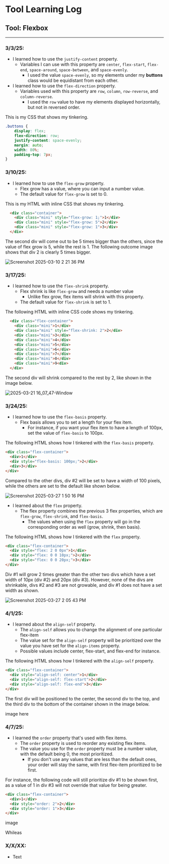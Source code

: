 # Tool Learning Log

## Tool: **Flexbox**

---

### 3/3/25:
* I learned how to use the `justify-content` property.
    * Variables I can use with this property are `center`, `flex-start`, `flex-end`, `space-around`, `space-between`, and `space-evenly`.
        * I used the value `space-evenly`, so my elements under my **buttons** class would be equidistant from each other.
* I learned how to use the `flex-direction` property.
    * Variables used with this property are `row`, `column`, `row-reverse`, and `column-reverse`.
        * I used the `row` value to have my elements displayed horizontally, but not in reversed order.

This is my CSS that shows my tinkering.
```css
.buttons {
    display: flex;
    flex-direction: row;
    justify-content: space-evenly;
    margin: auto;
    width: 80%;
    padding-top: 7px;
}
```

### 3/10/25:
* I learned how to use the `flex-grow` property.
    * Flex grow has a value, where you can input a number value.
    * The default value for `flex-grow` is set to 0.

This is my HTML with inline CSS that shows my tinkering.
```html
  <div class="container">
    <div class="mini" style="flex-grow: 1;">1</div>
    <div class="mini" style="flex-grow: 5">2</div>
    <div class="mini" style="flex-grow: 1">3</div>
  </div>
```

The second div will come out to be 5 times bigger than the others, since the value of flex grow is 5, while the rest is 1. The following outcome image shows that div 2 is clearly 5 times bigger.

![Screenshot 2025-03-10 2 21 36 PM](https://github.com/user-attachments/assets/fe3e596a-40fd-4823-82e2-4733b4d505af)

### 3/17/25:
* I learned how to use the `flex-shrink` property.
  * Flex shrink is like `flex-grow` and needs a number value
    * Unlike flex grow, flex items will shrink with this property.
  * The default value for `flex-shrink` is set to 1.

The following HTML with inline CSS code shows my tinkering.
```html
  <div class="flex-container">
    <div class="mini">1</div>
    <div class="mini" style="flex-shrink: 2">2</div>
    <div class="mini">3</div>
    <div class="mini">4</div>
    <div class="mini">5</div>
    <div class="mini">6</div>
    <div class="mini">7</div>
    <div class="mini">8</div>
    <div class="mini">9<div>
  </div>
```

The second div will shrink compared to the rest by 2, like shown in the image below.

![2025-03-21 16_07_47-Window](https://github.com/user-attachments/assets/7ea32164-6754-43bd-8ad7-b867adc16393)

### 3/24/25:
* I learned how to use the `flex-basis` property.
  * Flex basis allows you to set a length for your flex item.
    * For instance, if you want your flex item to have a length of 100px, set the value of `flex-basis` to 100px.

The following HTML shows how I tinkered with the `flex-basis` property.
```html
<div class="flex-container">
  <div>1</div>
  <div style="flex-basis: 100px;">2</div>
  <div>3</div>
</div>
```

Compared to the other divs, div #2 will be set to have a width of 100 pixels, while the others are set to the default like shown below.

![Screenshot 2025-03-27 1 50 16 PM](https://github.com/user-attachments/assets/096650c9-8240-424c-8265-5d6f19a1e310)

* I learned about the `flex` property.
  * The flex property combines the previous 3 flex properties, which are `flex-grow`, `flex-shrink`, and `flex-basis`.
    * The values when using the `flex` property will go in the corresponding order as well (grow, shrink, then basis).

The following HTML shows how I tinkered with the `flex` property.
```html
<div class="flex-container">
  <div style="flex: 2 0 0px">1</div>
  <div style="flex: 0 0 10px;">2</div>
  <div style="flex: 0 0 20px;">3</div>
</div>
```
Div #1 will grow 2 times greater than the other two divs which have a set width of 10px (div #2) and 20px (div #3). However, none of the divs are shrinkable, divs #2 and #3 are not growable, and div #1 does not have a set width as shown.

![Screenshot 2025-03-27 2 05 43 PM](https://github.com/user-attachments/assets/600f74c8-d795-44c5-ab2c-99b3ef25ce76)

### 4/1/25:
* I learned about the `align-self` property.
  * The `align-self` allows you to change the alignment of one particular flex-item
  * The value set for the `align-self` property will be prioritized over the value you have set for the `align-items` property.
  * Possible values include center, flex-start, and flex-end for instance.

The following HTML shows how I tinkered with the `align-self` property.
```html
<div class="flex-container">
  <div style="align-self: center">1</div>
  <div style="align-self: flex-start">2</div>
  <div style="align-self: flex-end">3</div>
</div>
```

The first div will be positioned to the center, the second div to the top, and the third div to the bottom of the container shown in the image below.

image here

### 4/7/25:
* I learned the `order` property that's used with flex items.
  * The `order` property is used to reorder any existing flex items.
  * The value you use for the `order` property must be a number value, with the default being 0, the most prioritized.
    * If you don't use any values that are less than the default ones, your order will stay the same, with first flex-item prioritized to be first.

For instance, the following code will still prioritize div #1 to be shown first, as a value of 1 in div #3 will not override that value for being greater.
```html
<div class="flex-container">
  <div>1</div>
  <div style="order: 2">2</div>
  <div style="order: 1">3</div>
</div>
```

image

Whileas 

### X/X/XX:
* Text
